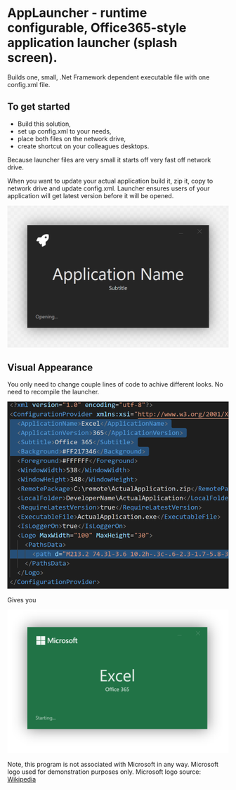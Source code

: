 # AppLauncher - runtime configurable, Office365-style application launcher (splash screen).

Builds one, small, .Net Framework dependent executable file with one config.xml file.

## To get started
- Build this solution,
- set up config.xml to your needs,
- place both files on the network drive,
- create shortcut on your colleagues desktops.

Because launcher files are very small it starts off very fast off network drive.

When you want to update your actual application build it, zip it, copy to network drive and update config.xml. Launcher ensures users of your application will get latest version before it will be opened.

![Screenshot](/Docs/images/screen1.png)

## Visual Appearance 
You only need to change couple lines of code to achive different looks. No need to recompile the launcher.

![Screenshot](/Docs/images/screen3.png)

Gives you 

![Screenshot](/Docs/images/screen2.png)

Note, this program is not associated with Microsoft in any way. Microsoft logo used for demonstration purposes only. Microsoft logo source: [Wikipedia](https://upload.wikimedia.org/wikipedia/commons/9/96/Microsoft_logo_%282012%29.svg)